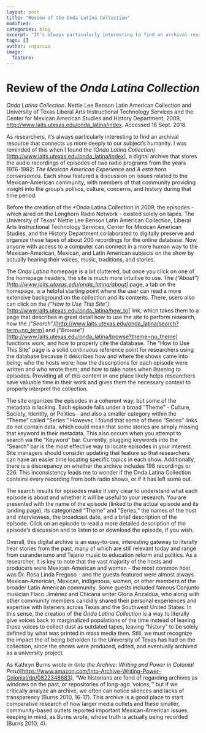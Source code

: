 ```yaml
---
layout: post
title: "Review of the Onda Latina Collection"
modified:
categories: blog
excerpt: "It’s always particularly interesting to find an archival resource that connects us more deeply to our subject’s humanity" 
tags: []
author: cngarcia
image:
  feature:
---
```


# Review of the *Onda Latina Collection*

*Onda Latina Collection*. Nettie Lee Benson Latin American Collection and University of Texas Liberal Arts Instructional Technology Services and the Center for Mexican American Studies and History Department, 2009, http://www.laits.utexas.edu/onda_latina/index. Accessed 18 Sept. 2018. 

As researchers, it’s always particularly interesting to find an archival resource that connects us more deeply to our subject’s humanity. I was reminded of this when I found the *(Onda Latina Collection)*[http://www.laits.utexas.edu/onda_latina/index], a digital archive that stores the audio recordings of episodes of two radio programs from the years 1976-1982: *The Mexican American Experience* and *A esta hora conversamos*. Each show featured a discussion on issues related to the Mexican-American community, with members of that community providing insight into the group’s politics, culture, concerns, and history during that time period.

Before the creation of the *Onda Latina Collection in 2009, the episodes - which aired on the Longhorn Radio Network - existed solely on tapes. The University of Texas’ Nettie Lee Benson Latin American Collection, Liberal Arts Instructional Technology Services, Center for Mexican American Studies, and the History Department collaborated to digitally preserve and organize these tapes of about 200 recordings for the online database. Now, anyone with access to a computer can connect in a more human way to the Mexican-American, Mexican, and Latin American subjects on the show by actually hearing their voices, music, traditions, and stories.

The *Onda Latina* homepage is a bit cluttered, but once you click on one of the homepage headers, the site is much more intuitive to use. The *(“About”)[http://www.laits.utexas.edu/onda_latina/about]* page, a tab on the homepage, is a helpful starting point where the user can read a more extensive background on the collection and its contents. There, users also can click on the *(“How to Use This Site”)*[http://www.laits.utexas.edu/onda_latina/how_to] link, which takes them to a page that describes in great detail how to use the site to perform research, how the *(“Search”)*[http://www.laits.utexas.edu/onda_latina/search?term=no_term] and *(“Browse”)*[http://www.laits.utexas.edu/onda_latina/browse?theme=no_theme] functions work, and how to properly cite the database. The “How to Use This Site” page is a solid continuous reference point for researchers using the database because it describes how and where the shows came into being; who the hosts were; how the descriptions for each episode were written and who wrote them; and how to take notes when listening to episodes. Providing all of this content in one place likely helps researchers save valuable time in their work and gives them the necessary context to properly interpret the collection.

The site organizes the episodes in a coherent way, but some of the metadata is lacking. Each episode falls under a broad “Theme” - Culture, Society, Identity, or Politics - and also a smaller category within the “Theme” called “Series.” However, I found that some of these “Series” links do not contain data, which could mean that some stories are simply missing that keyword in their metadata. This also occurs when you attempt to search via the “Keyword” bar. Currently, plugging keywords into the “Search” bar is the most effective way to locate episodes in your interest. Site managers should consider updating that feature so that researchers can have an easier time locating specific topics in each show. Additionally, there is a discrepancy on whether the archive includes 198 recordings or 226. This inconsistency leads me to wonder if the Onda Latina Collection contains every recording from both radio shows, or if it has left some out.

The search results for episodes make it very clear to understand what each episode is about and whether it will be useful to your research. You are presented with the name of the episode (linked to the actual episode and its landing page), its categorized “Theme” and “Series,” the names of the host and interviewees, the broadcast date, and a brief description of the episode. Click on an episode to read a more detailed description of the episode’s discussion and to listen to or download the episode, if you wish.

Overall, this digital archive is an easy-to-use, interesting gateway to literally hear stories from the past, many of which are still relevant today and range from curanderismo and Tejano music to education reform and politics. As a researcher, it is key to note that the vast majority of the hosts and producers were Mexican-American and women - the most common host was Dr. Rosa Linda Fregoso - and the guests featured were almost always Mexican-American, Mexican, indigenous, women, or other members of the broader Latin American community. Some guests included famous Conjunto musician Flaco Jiménez and Chicana writer Gloria Anzaldúa, who along with other community members candidly shared their personal experiences and expertise with listeners across Texas and the Southwest United States. In this sense, the creation of the *Onda Latina Collection* is a way to literally give voices back to marginalized populations of the time instead of leaving those voices to collect dust as outdated tapes, leaving “history” to be solely defined by what was printed in mass media then. Still, we must recognize the impact the of being beholden to the University of Texas has had on the collection, since the shows were produced, edited, and eventually archived as a university project.

As Kathryn Burns wrote in (*Into the Archive: Writing and Power in Colonial Peru*)[https://www.amazon.com/Into-Archive-Writing-Power-Colonial/dp/0822348683], “We historians are fond of regarding archives as windows on the past, or repositories of long-ago ‘voices,’” but if we critically analyze an archive, we often can notice silences and lacks of transparency (Burns 2010, 16-17). This archive is a good place to start comparative research of how larger media outlets and these smaller, community-based outlets reported important Mexican-American issues, keeping in mind, as Burns wrote, whose truth is actually being recorded (Burns 2010, 4).

